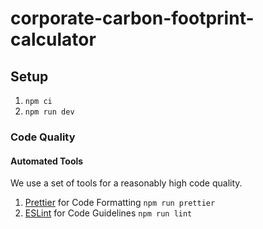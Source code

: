 # corporate-carbon-footprint-calculator

## Setup

1. `npm ci`
2. `npm run dev`

### Code Quality

#### Automated Tools

We use a set of tools for a reasonably high code quality.

1. [Prettier](https://prettier.io/) for Code Formatting `npm run prettier`
2. [ESLint](https://eslint.org/) for Code Guidelines `npm run lint`
<!-- 3. [TypeScript](https://www.typescriptlang.org/) for Static Type Checking (done by Next)

These checks are also run on every merge request, and each of these must pass for the MR to be mergable. -->

